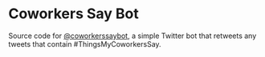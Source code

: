 # Coworkers Say Bot

Source code for [@coworkerssaybot](https://twitter.com/coworkerssaybot), a simple Twitter bot that retweets any tweets that contain #ThingsMyCoworkersSay.

